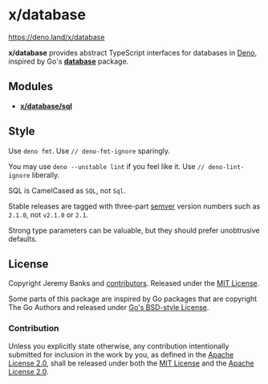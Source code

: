 # x/database

https://deno.land/x/database

**x/database** provides abstract TypeScript interfaces for databases in [Deno],
inspired by Go's [**database**](https://pkg.go.dev/database) package.

[Deno]: https://deno.land/

## Modules

- [**x/database/sql**](./sql/)

## Style

Use `deno fmt`. Use `// deno-fmt-ignore` sparingly.

You may use `deno --unstable lint` if you feel like it. Use
`// deno-lint-ignore` liberally.

SQL is CamelCased as `SQL`, not `Sql`.

Stable releases are tagged with three-part [semver] version numbers such as
`2.1.0`, not `v2.1.0` or `2.1`.

[semver]: https://semver.org/spec/v2.0.0.html

Strong type parameters can be valuable, but they should prefer unobtrusive
defaults.

## License

Copyright Jeremy Banks and [contributors]. Released under the [MIT License].

[contributors]: https://github.com/jeremyBanks/database/graphs/contributors
[MIT License]: http://opensource.org/licenses/MIT

Some parts of this package are inspired by Go packages that are copyright The Go
Authors and released under [Go's BSD-style License].

[Go's BSD-style License]: https://golang.org/LICENSE

### Contribution

Unless you explicitly state otherwise, any contribution intentionally submitted
for inclusion in the work by you, as defined in the [Apache License 2.0], shall
be released under both the [MIT License] and the [Apache License 2.0].

[Apache License 2.0]: http://www.apache.org/licenses/LICENSE-2.0
